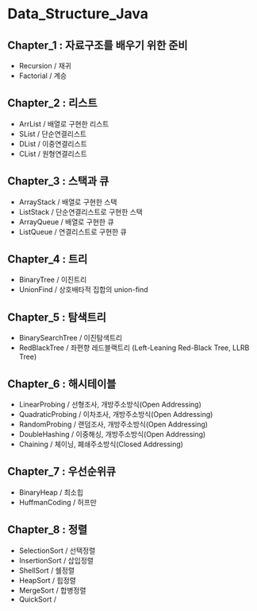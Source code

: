 # Data_Structure_Java

## Chapter_1 : 자료구조를 배우기 위한 준비

* Recursion / 재귀
* Factorial / 계승

## Chapter_2 : 리스트

* ArrList / 배열로 구현한 리스트
* SList / 단순연결리스트
* DList / 이중연결리스트
* CList / 원형연결리스트

## Chapter_3 : 스택과 큐

* ArrayStack / 배열로 구현한 스택
* ListStack / 단순연결리스트로 구현한 스택
* ArrayQueue / 배열로 구현한 큐
* ListQueue / 연결리스트로 구현한 큐

## Chapter_4 : 트리
* BinaryTree / 이진트리
* UnionFind / 상호배타적 집합의  union-find 

## Chapter_5 : 탐색트리
* BinarySearchTree / 이진탐색트리
* RedBlackTree / 좌편향 레드블랙트리 (Left-Leaning Red-Black Tree, LLRB Tree)

## Chapter_6 : 해시테이블
* LinearProbing / 선형조사, 개방주소방식(Open Addressing)
* QuadraticProbing / 이차조사, 개방주소방식(Open Addressing)
* RandomProbing / 랜덤조사, 개방주소방식(Open Addressing)
* DoubleHashing / 이중해싱, 개방주소방식(Open Addressing)
* Chaining / 체이닝, 폐쇄주소방식(Closed Addressing)

## Chapter_7 : 우선순위큐
* BinaryHeap / 최소힙
* HuffmanCoding / 허프만 

## Chapter_8 : 정렬
* SelectionSort / 선택정렬
* InsertionSort / 삽입정렬
* ShellSort / 쉘정렬
* HeapSort / 힙정렬
* MergeSort / 합병정렬
* QuickSort / 

